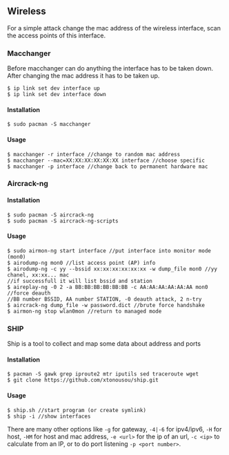 ## Wireless

For a simple attack change the mac address of the wireless interface, scan
the access points of this interface.

### Macchanger

Before macchanger can do anything the interface has to be taken down. After
changing the mac address it has to be taken up.

```
$ ip link set dev interface up
$ ip link set dev interface down
```

#### Installation

```
$ sudo pacman -S macchanger
``` 

#### Usage

```
$ macchanger -r interface //change to random mac address
$ macchanger --mac=XX:XX:XX:XX:XX:XX interface //choose specific
$ macchanger -p interface //change back to permanent hardware mac
```

### Aircrack-ng

#### Installation

```
$ sudo pacman -S aircrack-ng
$ sudo pacman -S aircrack-ng-scripts
```

#### Usage

```
$ sudo airmon-ng start interface //put interface into monitor mode (mon0)
$ airodump-ng mon0 //list access point (AP) info
$ airodump-ng -c yy --bssid xx:xx:xx:xx:xx:xx -w dump_file mon0 //yy chanel, xx:xx... mac
//if successfull it will list bssid and station
$ aireplay-ng -0 2 -a BB:BB:BB:BB:BB:BB -c AA:AA:AA:AA:AA:AA mon0 //force deauth
//BB number BSSID, AA number STATION, -0 deauth attack, 2 n-try
$ aircrack-ng dump_file -w password.dict //brute force handshake
$ airmon-ng stop wlan0mon //return to managed mode
```

### SHIP

Ship is a tool to collect and map some data about address and ports

#### Installation

```
$ pacman -S gawk grep iproute2 mtr iputils sed traceroute wget
$ git clone https://github.com/xtonousou/ship.git
```

#### Usage

```
$ ship.sh //start program (or create symlink)
$ ship -i //show interfaces
```

There are many other options like `-g` for gateway, `-4|-6` for ipv4/ipv6, `-H` for host, `-HM` for host and mac address, `-e <url>` for the ip of an url, `-c <ip>` to calculate from an IP, or to do port listening `-p <port number>`.
